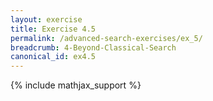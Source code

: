 ```yaml
---
layout: exercise
title: Exercise 4.5
permalink: /advanced-search-exercises/ex_5/
breadcrumb: 4-Beyond-Classical-Search
canonical_id: ex4.5
---
```


{% include mathjax_support %}
